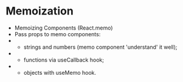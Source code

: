 # Memoization

- Memoizing Components (React.memo)
- Pass props to memo components:
- - strings and numbers (memo component 'understand' it well);
- - functions via useCallback hook;
- - objects with useMemo hook.
